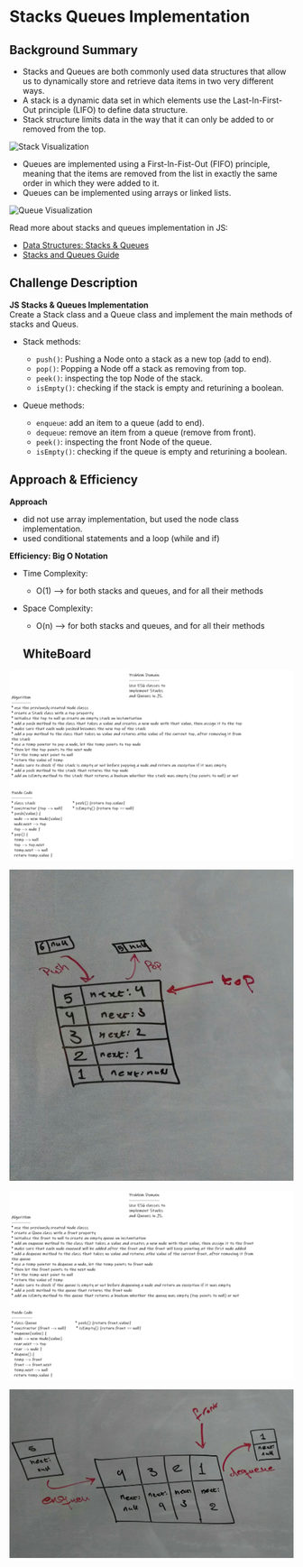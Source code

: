 # Stacks Queues Implementation

## Background Summary
- Stacks and Queues are both commonly used data structures that allow us to dynamically store and retrieve data items in two very different ways.  
- A stack is a dynamic data set in which elements use the Last-In-First-Out principle (LIFO) to define data structure. 
- Stack structure limits data in the way that it can only be added to or removed from the top. 

![Stack Visualization](https://codefellows.github.io/common_curriculum/data_structures_and_algorithms/Code_401/class-10/resources/images/stack1.PNG)

- Queues are implemented using a First-In-Fist-Out (FIFO) principle, meaning that the items are removed from the list in exactly the same order in which they were added to it.    
- Queues can be implemented using arrays or linked lists.


![Queue Visualization](https://codefellows.github.io/common_curriculum/data_structures_and_algorithms/Code_401/class-10/resources/images/Queue.PNG)

Read more about stacks and queues implementation in JS:
- [Data Structures: Stacks & Queues](https://medium.com/@hitherejoe/data-structures-stacks-queues-a3b3591c8cb0)
- [Stacks and Queues Guide](https://codefellows.github.io/common_curriculum/data_structures_and_algorithms/Code_401/class-10/resources/stacks_and_queues.html)

## Challenge Description 
**JS Stacks & Queues Implementation**  
Create a Stack class and a Queue class and implement the main methods of stacks and Queus.

* Stack methods:
  - `push()`: Pushing a Node onto a stack as a new top (add to end).
  - `pop()`: Popping a Node off a stack as removing from top.
  - `peek()`: inspecting the top Node of the stack.
  - `isEmpty()`: checking if the stack is empty and returining a boolean.

* Queue methods: 
  - `enqueue`: add an item to a queue (add to end).
  - `dequeue`: remove an item from a queue (remove from front). 
  - `peek()`: inspecting the front Node of the queue.
  - `isEmpty()`: checking if the queue is empty and returining a boolean.

## Approach & Efficiency
**Approach**  
- did not use array implementation, but used the node class implementation.
- used conditional statements and a loop (while and if)

**Efficiency: Big O Notation**  
- Time Complexity:
  - O(1) --> for both stacks and queues, and for all their methods
- Space Complexity:
  - O(n) --> for both stacks and queues, and for all their methods

  ## WhiteBoard

![stack whiteboard - Problem Domain - Algorithim - Psuedo Code](./assets/cc10-whiteboard.png)

![Visual](./assets/IMG_20200615_081941.jpg)

![queue whiteboard - Problem Domain - Algorithim - Psuedo Code](./assets/cc10-whiteboard2.png)

![Visual](./assets/IMG_20200615_081925.jpg)

